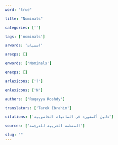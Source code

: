 ```yaml
---
word: "true"

title: "Nominals"

categories: ['']

tags: ['nominals']

arwords: 'اسميات'

arexps: []

enwords: ['Nominals']

enexps: []

arlexicons: ['أ']

enlexicons: ['N']

authors: ['Ruqayya Roshdy']

translators: ['Tarek Ibrahim']

citations: ['دليل أكسفورد في السانيات الحاسوبية']

sources: ['المنظمة العربية للترجمة']

slug: ""
---
```

